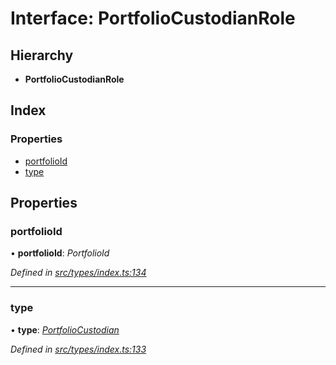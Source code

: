 # Interface: PortfolioCustodianRole

## Hierarchy

* **PortfolioCustodianRole**

## Index

### Properties

* [portfolioId](portfoliocustodianrole.md#portfolioid)
* [type](portfoliocustodianrole.md#type)

## Properties

###  portfolioId

• **portfolioId**: *PortfolioId*

*Defined in [src/types/index.ts:134](https://github.com/PolymathNetwork/polymesh-sdk/blob/1221e467/src/types/index.ts#L134)*

___

###  type

• **type**: *[PortfolioCustodian](../enums/roletype.md#portfoliocustodian)*

*Defined in [src/types/index.ts:133](https://github.com/PolymathNetwork/polymesh-sdk/blob/1221e467/src/types/index.ts#L133)*
